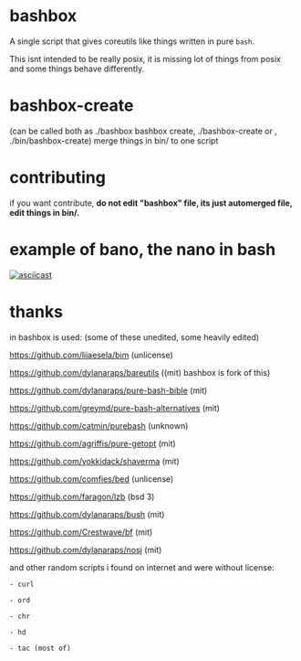 # bashbox

A single script that gives coreutils like things written in pure `bash`.

This isnt intended to be really posix, it is missing lot of things from posix and some things behave differently.

# bashbox-create
(can be called both as ./bashbox bashbox create, ./bashbox-create or , ./bin/bashbox-create)
merge things in bin/ to one script

# contributing
if you want contribute, **do not edit "bashbox" file, its just automerged file, edit things in bin/.**

# example of bano, the nano in bash

[![asciicast](https://asciinema.org/a/ZIg9aiCGZ7q2rl50NoByatWNl.svg)](https://asciinema.org/a/ZIg9aiCGZ7q2rl50NoByatWNl)

# thanks
in bashbox is used: (some of these unedited, some heavily edited)

https://github.com/lijaesela/bim (unlicense)

https://github.com/dylanaraps/bareutils ((mit) bashbox is fork of this)

https://github.com/dylanaraps/pure-bash-bible (mit)

https://github.com/greymd/pure-bash-alternatives (mit)

https://github.com/catmin/purebash (unknown)

https://github.com/agriffis/pure-getopt (mit)

https://github.com/yokkidack/shaverma (mit)

https://github.com/comfies/bed (unlicense)

https://github.com/faragon/lzb (bsd 3)

https://github.com/dylanaraps/bush (mit)

https://github.com/Crestwave/bf (mit) 

https://github.com/dylanaraps/nosj (mit)

and other random scripts i found on internet and were without license:

	- curl
	
	- ord
	
	- chr
	
	- hd
	
	- tac (most of)



